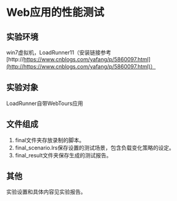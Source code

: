 # Web应用的性能测试
## 实验环境
win7虚拟机，LoadRunner11（安装链接参考[http://https://www.cnblogs.com/yafang/p/5860097.html](http://https://www.cnblogs.com/yafang/p/5860097.html)）
## 实验对象
LoadRunner自带WebTours应用
## 文件组成
1. final文件夹存放录制的脚本。
2. final_scenario.lrs保存设置的测试场景，包含负载变化策略的设定。
3. final_result文件夹保存生成的测试报告。
## 其他
实验设置和具体内容见实验报告。
